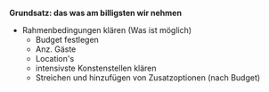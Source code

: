 **Grundsatz: das was am billigsten wir nehmen**

- Rahmenbedingungen klären (Was ist möglich)
	- Budget festlegen
	- Anz. Gäste
	- Location's
	- intensivste Konstenstellen klären
	- Streichen und hinzufügen von Zusatzoptionen (nach Budget)


